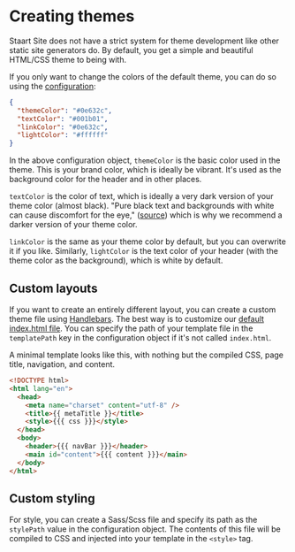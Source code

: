 # Creating themes

Staart Site does not have a strict system for theme development like other static site generators do. By default, you get a simple and beautiful HTML/CSS theme to being with.

If you only want to change the colors of the default theme, you can do so using the [configuration](./configuration.html):

```json
{
  "themeColor": "#0e632c",
  "textColor": "#001b01",
  "linkColor": "#0e632c",
  "lightColor": "#ffffff"
}
```

In the above configuration object, `themeColor` is the basic color used in the theme. This is your brand color, which is ideally be vibrant. It's used as the background color for the header and in other places.

`textColor` is the color of text, which is ideally a very dark version of your theme color (almost black). "Pure black text and backgrounds with white can cause discomfort for the eye," ([source](https://uxmovement.com/content/why-you-should-never-use-pure-black-for-text-or-backgrounds/)) which is why we recommend a darker version of your theme color.

`linkColor` is the same as your theme color by default, but you can overwrite it if you like. Similarly, `lightColor` is the text color of your header (with the theme color as the background), which is white by default.

## Custom layouts

If you want to create an entirely different layout, you can create a custom theme file using [Handlebars](http://handlebarsjs.com). The best way is to customize our [default index.html file](https://github.com/staart/site/blob/master/src/index.html). You can specify the path of your template file in the `templatePath` key in the configuration object if it's not called `index.html`.

A minimal template looks like this, with nothing but the compiled CSS, page title, navigation, and content.

```html
<!DOCTYPE html>
<html lang="en">
  <head>
    <meta name="charset" content="utf-8" />
    <title>{{ metaTitle }}</title>
    <style>{{{ css }}}</style>
  </head>
  <body>
    <header>{{{ navBar }}}</header>
    <main id="content">{{{ content }}}</main>
  </body>
</html>
```

## Custom styling

For style, you can create a Sass/Scss file and specify its path as the `stylePath` value in the configuration object. The contents of this file will be compiled to CSS and injected into your template in the `<style>` tag.
